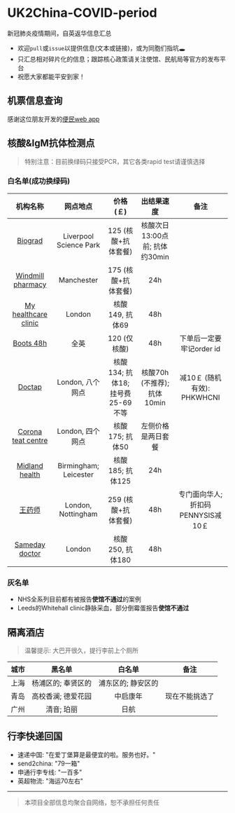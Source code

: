 # UK2China-COVID-period
新冠肺炎疫情期间，自英返华信息汇总 
- 欢迎`pull`或`issue`以提供信息(文本或链接)，或为同胞们指坑🕳
- 只汇总相对碎片化的信息；跟踪核心政策请关注使馆、民航局等官方的发布平台
- 祝愿大家都能平安到家！

## 机票信息查询
感谢这位朋友开发的[便民web app](https://flights.vincentc.us/)

## 核酸&IgM抗体检测点
> 特别注意：目前换绿码只接受PCR，其它各类rapid test请谨慎选择

### 白名单(成功换绿码)
|                               机构名称                              	|        网点地点        	|      价格(￡)     	|           出结果速度          	| 备注 |
|:-------------------------------------------------------------------:	|:----------------------:	|:---------------:	|:-----------------------------:	|:-----: |
| [Biograd](https://clientportal.powerdiary.com/clientportal/biograd) 	| Liverpool Science Park 	| 125 (核酸+抗体套餐) 	| 核酸次日13:00点前; 抗体约30min 	| |
| [Windmill pharmacy](https://windmillpharmacy.co.uk/) 	| Manchester 	| 175 (核酸+抗体套餐) 	| 24h 	| |
| [My healthcare clinic](https://myhealthcareclinic.com/medical/covid-19-testing/) 	| London 	| 核酸149, 抗体69 	| 48h 	| |
| [Boots 48h](https://www.boots.com/health-pharmacy-advice/covid-19-testing/covid-19-testing-service) | 全英	| 120 (仅核酸)| 48h | 下单后一定要牢记order id|
| [Doctap](https://doctap.co.uk/gp-appointment/#/) 	| London, 八个网点 	| 核酸134; 抗体18; 挂号费25-69不等| 核酸70h (不推荐); 抗体10min	| 减10￡ (随机有效): PHKWHCNI|
| [Corona teat centre](https://www.coronatestcentre.com/products/covid-19-pcr-fit-to-fly-test-for-travel) | London, 四个网点 	| 核酸175; 抗体50| 左侧价格是两日套餐 | |
| [Midland health](https://midlandhealth.co.uk/tests-and-diagnostics/covid-19/) | Birmingham; Leicester 	| 核酸185; 抗体125| 24h | |
| [王药师](https://optipharmpharmacy.co.uk/) | London, Nottingham	| 259 (核酸+抗体套餐)| 48h |专门面向华人; 折扣码PENNYSIS减10￡ |
| [Sameday doctor](https://samedaydoctor.org/service/covid-19-coronovirus-antibody-testing/) | London	| 核酸250, 抗体180| 48h ||

### 灰名单
- NHS全系列目前都有被报告**使馆不通过**的案例
- Leeds的Whitehall clinic静脉采血，部分倒霉蛋报告**使馆不通过**

## 隔离酒店
> 温馨提示: 大巴开很久，提行李前上个厕所

|城市 | 黑名单	| 白名单| 备注 |
|:---:|:---:	|:---:|:-----: |
|上海|杨浦区的; 奉贤区的|浦东区的; 静安区的||
|青岛|高校香澜; 德爱花园|中启康年|现在不能挑选了|
|广州|清音; 珀丽|日航||



## 行李快递回国
- 速递中国: "在爱丁堡算是最便宜的啦。服务也好。"
- send2china: "79一箱"
- 申通行李专线: "一百多"
- 英超物流: "海运70左右"

---

> 本项目全部信息均聚合自网络，恕不承担任何责任
